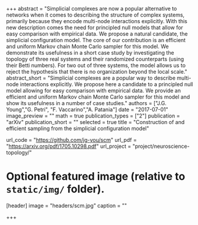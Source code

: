 +++
abstract = "Simplicial complexes are now a popular alternative to networks when it comes to describing the structure of complex systems, primarily because they encode multi-node interactions explicitly. With this new description comes the need for principled null models that allow for easy comparison with empirical data. We propose a natural candidate, the simplicial configuration model. The core of our contribution is an efficient and uniform Markov chain Monte Carlo sampler for this model. We demonstrate its usefulness in a short case study by investigating the topology of three real systems and their randomized counterparts (using their Betti numbers). For two out of three systems, the model allows us to reject the hypothesis that there is no organization beyond the local scale."
abstract_short = "Simplicial complexes are a popular way to describe multi-node interactions explicitly. We propose here a candidate to a principled null model allowing for easy comparison with empirical data. We provide an efficient and uniform Markov chain Monte Carlo sampler for this model and show its usefulness in a number of case studies."
authors = ["J.G. Young","G. Petri", "F. Vaccarino","A. Patania"]
date = "2017-07-01"
image_preview = ""
math = true
publication_types = ["2"]
publication = "arXiv"
publication_short = ""
selected = true
title = "Construction of and efficient sampling from the simplicial configuration model"

url_code = "https://github.com/jg-you/scm"
url_pdf = "https://arxiv.org/pdf/1705.10298.pdf"
url_project = "project/neuroscience-topology/"


# Optional featured image (relative to `static/img/` folder).
[header]
image = "headers/scm.jpg"
caption = ""

+++
